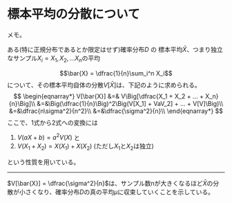 # 標本平均の分散について
メモ。

ある(特に正規分布であるとか限定はせず)確率分布$D$ の
標本平均$\bar{X}$、つまり独立なサンプル$X_i = X_1, X_2, ... X_n$の平均

$$\bar{X} = \dfrac{1}{n}\sum_i^n X_i$$
について、その標本平均自体の分散$V[\bar{X}]$は、下記のように求められる。
$$
\begin{eqnarray*}
V[\bar{X}] &=& V\Big[\dfrac{X_1 + X_2 + ... + X_n}{n}\Big]\\
&=&\Big(\dfrac{1}{n}\Big)^2\Big(V[X_1] + VaV_2] + ... + V[V]\Big)\\
&=&\dfrac{n\sigma^2}{n^2}\\
&=&\dfrac{\sigma^2}{n}\\
\end{eqnarray*}
$$
ここで、1式から2式への変換には
1. $V(aX + b) = a^2 V(X)$
と
2. $V(X_1+X_2)=X(X_1) + X(X_2)$ (ただし$X_1$と$X_2$は独立)

という性質を用いている。

---
$V[\bar{X}] = \dfrac{\sigma^2}{n}$は、サンプル数nが大きくなるほど$\bar{X}$の分散が小さくなり、確率分布$D$の真の平均$\mu$に収束していくことを示している。
